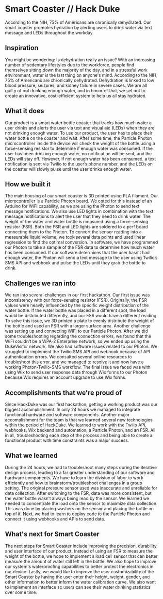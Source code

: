 # Smart Coaster // Hack Duke

According to the NIH, 75% of Americans are chronically dehydrated. Our smart coaster promotes hydration by alerting users to drink water via text message and LEDs throughout the workday. 
 
## Inspiration
You might be wondering: Is dehydration really an issue? With an increasing number of sedentary lifestyles due to the workforce, people find themselves sitting down the majority of the day, and in a stressful work environment, water is the last thing on anyone's mind. According to the NIH, 75% of Americans are chronically dehydrated. Dehydration is linked to low blood pressure, seizures, and kidney failure in severe cases. We are all guilty of not drinking enough water, and in honor of that, we set out to create an innovative, cost-efficient system to help us all stay hydrated.

## What it does
Our product is a smart water bottle coaster that tracks how much water a user drinks and alerts the user via text and visual aid (LEDs) when they are not drinking enough water. To use our product, the user has to place their water bottle on the coaster and wait. After some time, the Particle Photon microcontroller inside the device will check the weight of the bottle using a force-sensing resistor to determine if enough water was consumed. If the user has been drinking enough water, no notification will be sent, and the LEDs will stay off. However, if not enough water has been consumed, a text notification is sent via Twilio to the user’s phone number, and the LEDs on the coaster will slowly pulse until the user drinks enough water.

## How we built it
The main housing of our smart coaster is 3D printed using PLA filament. Our microcontroller is a Particle Photon board. We opted for this instead of an Arduino for WiFi capability, as we are using the Photon to send text message notifications. We also use LED lights in combination with the text message notifications to alert the user that they need to drink water. The weight of the water and water bottle is measured using a force-sensing resistor (FSR).  Both the FSR and LED lights are soldered to a perf board connecting them to the Photon. To convert the sensor reading into a measurable liquid volume, we took several data points and used linear regression to find the optimal conversion. In software, we have programmed our Photon to take a sample of the FSR data to determine how much water has been consumed. If our software determines that the user hasn’t had enough water, the Photon will send a text message to the user using Twilio’s SMS API and webhook and pulse the LEDs until they grab the bottle to drink.

## Challenges we ran into
We ran into several challenges in our first hackathon. Our first issue was inconsistency with our force-sensing resistor (FSR). Originally, the FSR values were heavily influenced by the specific weight distribution of the water bottle. If the water bottle was placed in a different spot, the load would be distributed differently, and our FSR would have a different reading. To solve this issue, we 3D printed a plate to evenly distribute the weight of the bottle and used an FSR with a larger surface area. Another challenge was setting up and connecting WiFi to our Particle Photon. After we did some troubleshooting regarding the connection errors, we found that the WiFi couldn’t be a WPA-2 Enterprise network, so we ended up using the DukeVisitor network. We also had software issues related to our Photon. We struggled to implement the Twilio SMS API and webhook because of API authentication errors. We consulted several online resources to troubleshoot this error, and we managed to resolve it and now have a working Photon-Twilio-SMS workflow. The final issue we faced was with using Wix to send user response data through Wix forms to our Photon because Wix requires an account upgrade to use Wix forms.
 
## Accomplishments that we're proud of
Since HackDuke was our first hackathon, getting a working product was our biggest accomplishment. In only 24 hours we managed to integrate functional hardware and software components. Another major accomplishment for the team is that we learned several new technologies within the period of HackDuke. We learned to work with the Twilio API, webhooks, Wix backend and automation, a Particle Photon, and an FSR. All in all, troubleshooting each step of the process and being able to create a functional product with time constraints was a major success.

## What we learned
During the 24 hours, we had to troubleshoot many steps during the iterative design process, leading to a far greater understanding of our software and hardware components. We have to learn the division of labor to work efficiently and how to brainstorm/troubleshoot challenges in a group setting. The original pressure sensor used was inaccurate and unreliable for data collection. After switching to the FSR, data was more consistent, but the water bottle wasn’t always being read by the sensor. We learned we needed to concentrate the load onto the sensor to maximize data collection. This was done by placing washers on the sensor and placing the bottle on top of it. Next, we had to learn to deploy code to the Particle Photon and connect it using webhooks and APIs to send data. 

## What's next for Smart Coaster
The next steps for Smart Coaster include improving the precision, durability, and user interface of our product. Instead of using an FSR to measure the weight of the bottle, we hope to implement a load cell sensor that can better measure the amount of water still left in the bottle. We also hope to improve our system's waterproofing capabilities to better protect the electronics in our device. Lastly, we would like to improve the user customizability of the Smart Coaster by having the user enter their height, weight, gender, and other information to better inform the water calibration curve. We also want to implement an interface so users can see their water drinking statistics over some time.
